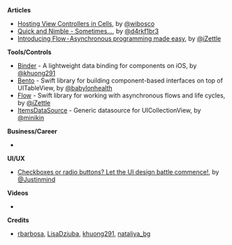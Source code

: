 **Articles**

* [Hosting View Controllers in Cells](http://williamboles.me/hosting-viewcontrollers-in-cells/), by [@wibosco](https://twitter.com/wibosco)
* [Quick and Nimble - Sometimes...](http://drekka.ghost.io/quick-and-nimble-sometimes/), by [@d4rkf1br3](https://twitter.com/d4rkf1br3)
* [Introducing Flow - Asynchronous programming made easy](https://medium.com/izettle-engineering/introducing-flow-42de51988aea), by [@iZettle](https://twitter.com/iZettle)

**Tools/Controls**

* [Binder](https://github.com/khuong291/Binder) - A lightweight data binding for components on iOS, by [@khuong291](https://twitter.com/khuong291)
* [Bento](https://github.com/Babylonpartners/Bento) - Swift library for building component-based interfaces on top of UITableView, by [@babylonhealth](https://twitter.com/babylonhealth)
* [Flow](https://github.com/izettle/Flow) - Swift library for working with asynchronous flows and life cycles, by [@iZettle](https://twitter.com/iZettle)
* [ItemsDataSource](https://github.com/minikin/ItemsDataSource) - Generic datasource for UICollectionView, by [@minikin](https://twitter.com/minikin)

**Business/Career**

* 

**UI/UX**

* [Checkboxes or radio buttons? Let the UI design battle commence!](https://blog.prototypr.io/checkboxes-or-radio-buttons-let-the-ui-design-battle-commence-b46aea686e23), by [@Justinmind](https://twitter.com/just_in_mind)

**Videos**

* 

**Credits**

* [rbarbosa](https://github.com/rbarbosa), [LisaDziuba](https://github.com/lisadziuba), [khuong291](https://github.com/khuong291), [nataliya_bg](https://github.com/nataliq)

